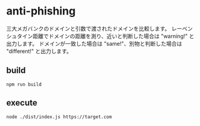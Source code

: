 # anti-phishing

三大メガバンクのドメインと引数で渡されたドメインを比較します。
レーベンシュタイン距離でドメインの距離を測り、近いと判断した場合は "warning!" と出力します。
ドメインが一致した場合は "same!"、別物と判断した場合は "different!" と出力します。

## build

`npm run build`

## execute

`node ./dist/index.js https://target.com`